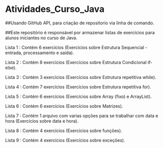 # Atividades_Curso_Java

##Usando GitHub API, para criação de repositorio via linha de comando.

##Este repositório é responsável por armazenar listas de exercícios para alunos iniciantes no curso de Java.

Lista 1 : Contém 6 exercícios (Exercícios sobre Estrutura Sequencial - entrada, processamento e saída).

Lista 2 : Contém 8 exercícios (Exercícios sobre Estrutura Condicional if-else).

Lista 3 : Contém 3 exercícios (Exercícios sobre Estrutura repetitiva while).

Lista 4 : Contém 7 exercícios (Exercícios sobre Estrutura repetitiva for).

Lista 5 : Contém 6 exercícios (Exercícios sobre Array (fixo) e ArrayList).

Lista 6 : Contém 6 exercícios (Exercícios sobre Matrizes).

Lista 7 : Contém 1 arquivo com varias opções para se trabalhar com data e hora (Exercícios sobre data e hora).

Lista 8 : Contém 4 exercícios (Exercícios sobre funções).

Lista 9 : Contém 4 exercícios (Exercícios sobre exceções).
